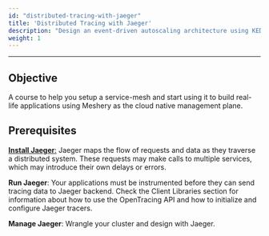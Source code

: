 ```yaml
---
id: "distributed-tracing-with-jaeger"
title: 'Distributed Tracing with Jaeger'
description: "Design an event-driven autoscaling architecture using KEDA."
weight: 1
---
```



---

## Objective

A course to help you setup a service-mesh and start using it to build real-life applications using Meshery
as the cloud native management plane.

## Prerequisites

[**Install Jaeger**:](https://www.jaegertracing.io)
Jaeger maps the flow of requests and data as they traverse a distributed system. These requests may make calls to multiple services, which may introduce their own delays or errors.

**Run Jaeger**:
Your applications must be instrumented before they can send tracing data to Jaeger backend. Check the Client Libraries section for information about how to use the OpenTracing API and how to initialize and configure Jaeger tracers.

**Manage Jaeger**:
Wrangle your cluster and design with Jaeger.
